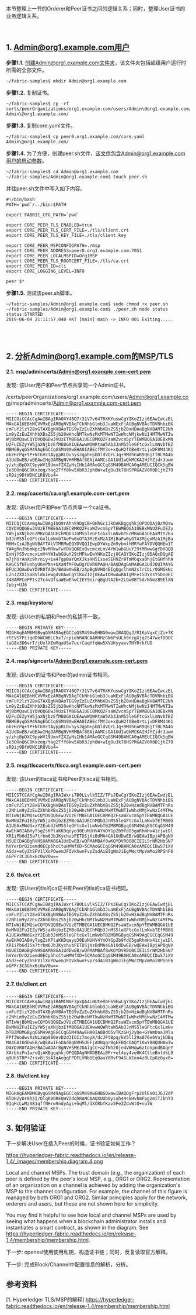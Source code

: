 本节整理上一节的Orderer和Peer证书之间的逻辑关系；同时，整理User证书的业务逻辑关系。

<br />

## 1. Admin@org1.example.com用户
**步骤1.1.** 创建Admin@org1.example.com文件夹，该文件夹包括超级用户运行时所需的全部文件。

```shell
~/fabric-samples$ mkdir Admin@org1.example.com
```

**步骤1.2.** 复制证书。

```shell
~/fabric-samples$ cp -rf certs/peerOrganizations/org1.example.com/users/Admin\@org1.example.com/* Admin\@org1.example.com/
```

**步骤1.3.** 复制core.yaml文件。

```shell
~/fabric-samples$ cp peer0.org1.example.com/core.yaml  Admin\@org1.example.com/
```

**步骤1.4.** 为了方便，创建peer.sh文件，该文件包含Admin@org1.example.com用户的启动参数。

```shell
~/fabric-samples$ cd Admin@org1.example.com
~/fabric-samples/Admin@org1.example.com$ touch peer.sh
```

并往peer.sh文件中写入如下内容。

```shell
#!/bin/bash
PATH=`pwd`/../bin:$PATH

export FABRIC_CFG_PATH=`pwd`

export CORE_PEER_TLS_ENABLED=true
export CORE_PEER_TLS_CERT_FILE=./tls/client.crt
export CORE_PEER_TLS_KEY_FILE=./tls/client.key

export CORE_PEER_MSPCONFIGPATH=./msp
export CORE_PEER_ADDRESS=peer0.org1.example.com:7051
export CORE_PEER_LOCALMSPID=Org1MSP
export CORE_PEER_TLS_ROOTCERT_FILE=./tls/ca.crt
export CORE_PEER_ID=cli
export CORE_LOGGING_LEVEL=INFO

peer $*
```

**步骤1.5.** 测试该peer.sh脚本。

```shell
~/fabric-samples/Admin@org1.example.com$ sudo chmod +x peer.sh
~/fabric-samples/Admin@org1.example.com$ ./peer.sh node status
status:STARTED 
2019-06-09 21:11:57.040 HKT [main] main -> INFO 001 Exiting.....
```


<br />
<br />



## 2. 分析Admin@org1.example.com的MSP/TLS


#### 2.1. msp/admincerts/Admin@org1.example.com-cert.pem

发现: 该User用户和Peer节点共享同一个Admin证书。


/certs/peerOrganizations/org1.example.com/users/Admin@org1.example.com/msp/admincerts/Admin@org1.example.com-cert.pem

```shell
-----BEGIN CERTIFICATE-----
MIICGjCCAcCgAwIBAgIRAOXY4BQ7r31V7v64TRXKYuswCgYIKoZIzj0EAwIwczEL
MAkGA1UEBhMCVVMxEzARBgNVBAgTCkNhbGlmb3JuaWExFjAUBgNVBAcTDVNhbiBG
cmFuY2lzY28xGTAXBgNVBAoTEG9yZzEuZXhhbXBsZS5jb20xHDAaBgNVBAMTE2Nh
Lm9yZzEuZXhhbXBsZS5jb20wHhcNMTkwNzMxMTMwNTIwWhcNMjkwNzI4MTMwNTIw
WjBbMQswCQYDVQQGEwJVUzETMBEGA1UECBMKQ2FsaWZvcm5pYTEWMBQGA1UEBxMN
U2FuIEZyYW5jaXNjbzEfMB0GA1UEAwwWQWRtaW5Ab3JnMS5leGFtcGxlLmNvbTBZ
MBMGByqGSM49AgEGCCqGSM49AwEHA0IABEcfMY3o+xQuH2fOBeOrtLjvDF8M44K1
obzHcPq+tP+NTGVcTAyppRLDu5ysJqph+pbDldVQrLJq+9MdhGuR9Q6jTTBLMA4G
A1UdDwEB/wQEAwIHgDAMBgNVHRMBAf8EAjAAMCsGA1UdIwQkMCKAIHJYZjdrJawm
y/zhjBpDXC9pyWV19UmvFZXZyHsIHb1AMAoGCCqGSM49BAMCA0gAMEUCIQCk5gBW
Ie3OHnQ6C9Kxzog/Yag2Tff8kw5XbR3Jph8W+wIgOu3k78HSPRGAZV0R0D1jhZ79
sR9ij9DfWDNC1R8VUo4=
-----END CERTIFICATE-----
```




#### 2.2. msp/cacerts/ca.org1.example.com-cert.pem

发现: 该User用户和Peer节点共享一个ca证书。


```shell
-----BEGIN CERTIFICATE-----
MIICQjCCAemgAwIBAgIQQ9rAhnk9DgCB+QHhGc1JkDAKBggqhkjOPQQDAjBzMQsw
CQYDVQQGEwJVUzETMBEGA1UECBMKQ2FsaWZvcm5pYTEWMBQGA1UEBxMNU2FuIEZy
YW5jaXNjbzEZMBcGA1UEChMQb3JnMS5leGFtcGxlLmNvbTEcMBoGA1UEAxMTY2Eu
b3JnMS5leGFtcGxlLmNvbTAeFw0xOTA3MzExMzA1MjBaFw0yOTA3MjgxMzA1MjBa
MHMxCzAJBgNVBAYTAlVTMRMwEQYDVQQIEwpDYWxpZm9ybmlhMRYwFAYDVQQHEw1T
YW4gRnJhbmNpc2NvMRkwFwYDVQQKExBvcmcxLmV4YW1wbGUuY29tMRwwGgYDVQQD
ExNjYS5vcmcxLmV4YW1wbGUuY29tMFkwEwYHKoZIzj0CAQYIKoZIzj0DAQcDQgAE
m7jhUrAnXc9hrniy+ia47gpBaYQmXJksHH5IsseSIH9Zr9TmM6qxa0hjEtGHfhhA
KHGC5fKFusbyU6vPNn+QXaNfMF0wDgYDVR0PAQH/BAQDAgGmMA8GA1UdJQQIMAYG
BFUdJQAwDwYDVR0TAQH/BAUwAwEB/zApBgNVHQ4EIgQgclhmN2slrCbL/OGMGkNc
L2nJZXX1Sa8VldnIewgdvUAwCgYIKoZIzj0EAwIDRwAwRAIgMFe15OYnsY5Dn0EI
348AMPCePPts27c4vOfsaWEwEhwCIEY9eirqBgUtA2b+2LGw0BTSd/N5mzB9ElXN
Jpbj+UJ6
-----END CERTIFICATE-----
```



#### 2.3. msp/keystore/

发现: 该User的私钥和Peer的私钥不一致。


```shell
-----BEGIN PRIVATE KEY-----
MIGHAgEAMBMGByqGSM49AgEGCCqGSM49AwEHBG0wawIBAQQgJ/RIKpVgxCjZi+7K
rtEVSYPiiqdDhWCWBLChx7/cpiehRANCAARHHzGN6PsULh9nzgXjq7S47wxfDOOC
taG8x3D6vrT/jUxlXEwMqaUSw7ucrCaqYfqWw5XVUKyyavvTHYRrkfUO
-----END PRIVATE KEY-----
```


#### 2.4. msp/signcerts/Admin@org1.example.com-cert.pem

发现: 该User的证书和Peer的admin证书相同。

```shell
-----BEGIN CERTIFICATE-----
MIICGjCCAcCgAwIBAgIRAOXY4BQ7r31V7v64TRXKYuswCgYIKoZIzj0EAwIwczEL
MAkGA1UEBhMCVVMxEzARBgNVBAgTCkNhbGlmb3JuaWExFjAUBgNVBAcTDVNhbiBG
cmFuY2lzY28xGTAXBgNVBAoTEG9yZzEuZXhhbXBsZS5jb20xHDAaBgNVBAMTE2Nh
Lm9yZzEuZXhhbXBsZS5jb20wHhcNMTkwNzMxMTMwNTIwWhcNMjkwNzI4MTMwNTIw
WjBbMQswCQYDVQQGEwJVUzETMBEGA1UECBMKQ2FsaWZvcm5pYTEWMBQGA1UEBxMN
U2FuIEZyYW5jaXNjbzEfMB0GA1UEAwwWQWRtaW5Ab3JnMS5leGFtcGxlLmNvbTBZ
MBMGByqGSM49AgEGCCqGSM49AwEHA0IABEcfMY3o+xQuH2fOBeOrtLjvDF8M44K1
obzHcPq+tP+NTGVcTAyppRLDu5ysJqph+pbDldVQrLJq+9MdhGuR9Q6jTTBLMA4G
A1UdDwEB/wQEAwIHgDAMBgNVHRMBAf8EAjAAMCsGA1UdIwQkMCKAIHJYZjdrJawm
y/zhjBpDXC9pyWV19UmvFZXZyHsIHb1AMAoGCCqGSM49BAMCA0gAMEUCIQCk5gBW
Ie3OHnQ6C9Kxzog/Yag2Tff8kw5XbR3Jph8W+wIgOu3k78HSPRGAZV0R0D1jhZ79
sR9ij9DfWDNC1R8VUo4=
-----END CERTIFICATE-----
```




#### 2.5. msp/tlscacerts/tlsca.org1.example.com-cert.pem

发现: 该User的tlsca证书和Peer的tlsca证书相同。


```shell
-----BEGIN CERTIFICATE-----
MIICSTCCAfCgAwIBAgIRAIWxri7B0LLvlk5IZ/TPsJEwCgYIKoZIzj0EAwIwdjEL
MAkGA1UEBhMCVVMxEzARBgNVBAgTCkNhbGlmb3JuaWExFjAUBgNVBAcTDVNhbiBG
cmFuY2lzY28xGTAXBgNVBAoTEG9yZzEuZXhhbXBsZS5jb20xHzAdBgNVBAMTFnRs
c2NhLm9yZzEuZXhhbXBsZS5jb20wHhcNMTkwNzMxMTMwNTIwWhcNMjkwNzI4MTMw
NTIwWjB2MQswCQYDVQQGEwJVUzETMBEGA1UECBMKQ2FsaWZvcm5pYTEWMBQGA1UE
BxMNU2FuIEZyYW5jaXNjbzEZMBcGA1UEChMQb3JnMS5leGFtcGxlLmNvbTEfMB0G
A1UEAxMWdGxzY2Eub3JnMS5leGFtcGxlLmNvbTBZMBMGByqGSM49AgEGCCqGSM49
AwEHA0IABHyTsgZsKPlaKKDqeyo30EuNUHV4YmOYGp2b9fdO5guRhmHv41cjwiDl
XR1iPb6dI5a7trbm6JbJKychvbFETDSjXzBdMA4GA1UdDwEB/wQEAwIBpjAPBgNV
HSUECDAGBgRVHSUAMA8GA1UdEwEB/wQFMAMBAf8wKQYDVR0OBCIEIL5rNM2HbSN7
hVYerDrO2iemd0ECp5hcCtuHMWfXD+5CMAoGCCqGSM49BAMCA0cAMEQCIDwS7iXV
ASdz+eCyZhSFV1lXoPOwemJFIVkhwnFvpZsdAiBIgWmJiEgMWctMpVmMoiRPShF6
oGPFr3C3Ghx6c0wV0w==
-----END CERTIFICATE-----
```



#### 2.6. tls/ca.crt

发现: 该User的tls的ca证书和Peer的tls的ca证书相同。

```shell
-----BEGIN CERTIFICATE-----
MIICSTCCAfCgAwIBAgIRAIWxri7B0LLvlk5IZ/TPsJEwCgYIKoZIzj0EAwIwdjEL
MAkGA1UEBhMCVVMxEzARBgNVBAgTCkNhbGlmb3JuaWExFjAUBgNVBAcTDVNhbiBG
cmFuY2lzY28xGTAXBgNVBAoTEG9yZzEuZXhhbXBsZS5jb20xHzAdBgNVBAMTFnRs
c2NhLm9yZzEuZXhhbXBsZS5jb20wHhcNMTkwNzMxMTMwNTIwWhcNMjkwNzI4MTMw
NTIwWjB2MQswCQYDVQQGEwJVUzETMBEGA1UECBMKQ2FsaWZvcm5pYTEWMBQGA1UE
BxMNU2FuIEZyYW5jaXNjbzEZMBcGA1UEChMQb3JnMS5leGFtcGxlLmNvbTEfMB0G
A1UEAxMWdGxzY2Eub3JnMS5leGFtcGxlLmNvbTBZMBMGByqGSM49AgEGCCqGSM49
AwEHA0IABHyTsgZsKPlaKKDqeyo30EuNUHV4YmOYGp2b9fdO5guRhmHv41cjwiDl
XR1iPb6dI5a7trbm6JbJKychvbFETDSjXzBdMA4GA1UdDwEB/wQEAwIBpjAPBgNV
HSUECDAGBgRVHSUAMA8GA1UdEwEB/wQFMAMBAf8wKQYDVR0OBCIEIL5rNM2HbSN7
hVYerDrO2iemd0ECp5hcCtuHMWfXD+5CMAoGCCqGSM49BAMCA0cAMEQCIDwS7iXV
ASdz+eCyZhSFV1lXoPOwemJFIVkhwnFvpZsdAiBIgWmJiEgMWctMpVmMoiRPShF6
oGPFr3C3Ghx6c0wV0w==
-----END CERTIFICATE-----
```



#### 2.7. tls/client.crt
```shell
-----BEGIN CERTIFICATE-----
MIICOzCCAeKgAwIBAgIRAMCNmF3pxQA4LNUteRbF69EwCgYIKoZIzj0EAwIwdjEL
MAkGA1UEBhMCVVMxEzARBgNVBAgTCkNhbGlmb3JuaWExFjAUBgNVBAcTDVNhbiBG
cmFuY2lzY28xGTAXBgNVBAoTEG9yZzEuZXhhbXBsZS5jb20xHzAdBgNVBAMTFnRs
c2NhLm9yZzEuZXhhbXBsZS5jb20wHhcNMTkwNzMxMTMwNTIwWhcNMjkwNzI4MTMw
NTIwWjBbMQswCQYDVQQGEwJVUzETMBEGA1UECBMKQ2FsaWZvcm5pYTEWMBQGA1UE
BxMNU2FuIEZyYW5jaXNjbzEfMB0GA1UEAwwWQWRtaW5Ab3JnMS5leGFtcGxlLmNv
bTBZMBMGByqGSM49AgEGCCqGSM49AwEHA0IABBdQ5vTKzGHj2yQe+GYWmDaaJMlu
FPf3WodwvAzNLzWp980evD2d3ICCz7moyX/dcJFt8pq/kV5ll29a076e6VajbDBq
MA4GA1UdDwEB/wQEAwIFoDAdBgNVHSUEFjAUBggrBgEFBQcDAQYIKwYBBQUHAwIw
DAYDVR0TAQH/BAIwADArBgNVHSMEJDAigCC+azTNh20je4VWHqw6ztonpndBAqeY
XArbhzFn1w/uQjAKBggqhkjOPQQDAgNHADBEAiBPr+et4yy4ve0K4CtleBnfdkL9
q9Uh5TRP+Z+sv8j3sAIgAegqFPDFLVNb1EqOauY8RvF94SLkEeo4z0LGpOzOyx0=
-----END CERTIFICATE-----
```


#### 2.8. tls/client.key
```shell
-----BEGIN PRIVATE KEY-----
MIGHAgEAMBMGByqGSM49AgEGCCqGSM49AwEHBG0wawIBAQQgFrp2UlEs0iJ6JZdP
8lOH2yDr8h5I/QlqR0OREQHVZdqhRANCAAQXUOb0ysxh49skHvhmFpg2miTJbhT3
91qHcLwMzS81qffNHrw9ndyAgs+5qMl/3XCRbfKav5FeZZdvWtO+nulW
-----END PRIVATE KEY-----
```



## 3. 如何验证

下一步解决User在接入Peer的时候，证书验证如何工作？


https://hyperledger-fabric.readthedocs.io/en/release-1.4/_images/membership.diagram.4.png

Local and channel MSPs. The trust domain (e.g., the organization) of each peer is defined by the peer's local MSP, e.g., ORG1 or ORG2. Representation of an organization on a channel is achieved by adding the organization's MSP to the channel configuration. For example, the channel of this figure is managed by both ORG1 and ORG2. Similar principles apply for the network, orderers and users, but these are not shown here for simplicity.

You may find it helpful to see how local and channel MSPs are used by seeing what happens when a blockchain administrator installs and instantiates a smart contract, as shown in the diagram. See https://hyperledger-fabric.readthedocs.io/en/release-1.4/membership/membership.html.





下一步: openssl使用使用私钥，构造证书链；同时，反复读取官方解释。


下一步: 完成Block/Channel中配置信息的解析，分析。



## 参考资料
[1. Hyperledger TLS/MSP的解释] https://hyperledger-fabric.readthedocs.io/en/release-1.4/membership/membership.html


